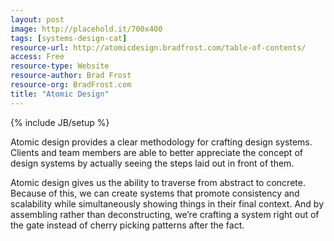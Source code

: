 ```yaml
---
layout: post
image: http://placehold.it/700x400
tags: [systems-design-cat]
resource-url: http://atomicdesign.bradfrost.com/table-of-contents/
access: Free
resource-type: Website
resource-author: Brad Frost
resource-org: BradFrost.com
title: "Atomic Design"
---
```

{% include JB/setup %}

Atomic design provides a clear methodology for crafting design systems. Clients and team members are able to better appreciate the concept of design systems by actually seeing the steps laid out in front of them.

Atomic design gives us the ability to traverse from abstract to concrete. Because of this, we can create systems that promote consistency and scalability while simultaneously showing things in their final context. And by assembling rather than deconstructing, we’re crafting a system right out of the gate instead of cherry picking patterns after the fact.
